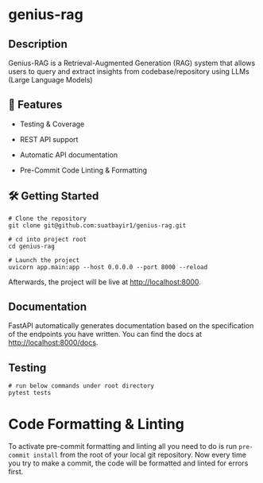 # genius-rag


##  Description

Genius-RAG is a Retrieval-Augmented Generation (RAG) system that allows users to query and extract insights from codebase/repository using LLMs (Large Language Models)

## 🚀 Features

-  Testing & Coverage

-  REST API support

-  Automatic API documentation

-  Pre-Commit Code Linting & Formatting

## 🛠️ Getting Started

```shell script
# Clone the repository
git clone git@github.com:suatbayir1/genius-rag.git

# cd into project root
cd genius-rag

# Launch the project
uvicorn app.main:app --host 0.0.0.0 --port 8000 --reload
```

Afterwards, the project will be live at [http://localhost:8000](http://localhost:8000).

## Documentation

FastAPI automatically generates documentation based on the specification of the endpoints you have written. You can find the docs at [http://localhost:8000/docs](http://localhost:8000/docs).

## Testing

```shell script
# run below commands under root directory
pytest tests
```

# Code Formatting & Linting

To activate pre-commit formatting and linting all you need to do is run `pre-commit install` from the root of your local git repository. Now
every time you try to make a commit, the code will be formatted and linted for errors first.
